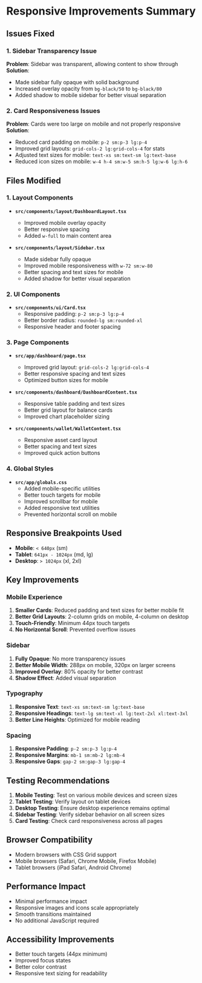 # Responsive Improvements Summary

## Issues Fixed

### 1. Sidebar Transparency Issue
**Problem**: Sidebar was transparent, allowing content to show through
**Solution**: 
- Made sidebar fully opaque with solid background
- Increased overlay opacity from `bg-black/50` to `bg-black/80`
- Added shadow to mobile sidebar for better visual separation

### 2. Card Responsiveness Issues
**Problem**: Cards were too large on mobile and not properly responsive
**Solution**:
- Reduced card padding on mobile: `p-2 sm:p-3 lg:p-4`
- Improved grid layouts: `grid-cols-2 lg:grid-cols-4` for stats
- Adjusted text sizes for mobile: `text-xs sm:text-sm lg:text-base`
- Reduced icon sizes on mobile: `w-4 h-4 sm:w-5 sm:h-5 lg:w-6 lg:h-6`

## Files Modified

### 1. Layout Components
- **`src/components/layout/DashboardLayout.tsx`**
  - Improved mobile overlay opacity
  - Better responsive spacing
  - Added `w-full` to main content area

- **`src/components/layout/Sidebar.tsx`**
  - Made sidebar fully opaque
  - Improved mobile responsiveness with `w-72 sm:w-80`
  - Better spacing and text sizes for mobile
  - Added shadow for better visual separation

### 2. UI Components
- **`src/components/ui/Card.tsx`**
  - Responsive padding: `p-2 sm:p-3 lg:p-4`
  - Better border radius: `rounded-lg sm:rounded-xl`
  - Responsive header and footer spacing

### 3. Page Components
- **`src/app/dashboard/page.tsx`**
  - Improved grid layout: `grid-cols-2 lg:grid-cols-4`
  - Better responsive spacing and text sizes
  - Optimized button sizes for mobile

- **`src/components/dashboard/DashboardContent.tsx`**
  - Responsive table padding and text sizes
  - Better grid layout for balance cards
  - Improved chart placeholder sizing

- **`src/components/wallet/WalletContent.tsx`**
  - Responsive asset card layout
  - Better spacing and text sizes
  - Improved quick action buttons

### 4. Global Styles
- **`src/app/globals.css`**
  - Added mobile-specific utilities
  - Better touch targets for mobile
  - Improved scrollbar for mobile
  - Added responsive text utilities
  - Prevented horizontal scroll on mobile

## Responsive Breakpoints Used

- **Mobile**: `< 640px` (sm)
- **Tablet**: `641px - 1024px` (md, lg)
- **Desktop**: `> 1024px` (xl, 2xl)

## Key Improvements

### Mobile Experience
1. **Smaller Cards**: Reduced padding and text sizes for better mobile fit
2. **Better Grid Layouts**: 2-column grids on mobile, 4-column on desktop
3. **Touch-Friendly**: Minimum 44px touch targets
4. **No Horizontal Scroll**: Prevented overflow issues

### Sidebar
1. **Fully Opaque**: No more transparency issues
2. **Better Mobile Width**: 288px on mobile, 320px on larger screens
3. **Improved Overlay**: 80% opacity for better contrast
4. **Shadow Effect**: Added visual separation

### Typography
1. **Responsive Text**: `text-xs sm:text-sm lg:text-base`
2. **Responsive Headings**: `text-lg sm:text-xl lg:text-2xl xl:text-3xl`
3. **Better Line Heights**: Optimized for mobile reading

### Spacing
1. **Responsive Padding**: `p-2 sm:p-3 lg:p-4`
2. **Responsive Margins**: `mb-1 sm:mb-2 lg:mb-4`
3. **Responsive Gaps**: `gap-2 sm:gap-3 lg:gap-4`

## Testing Recommendations

1. **Mobile Testing**: Test on various mobile devices and screen sizes
2. **Tablet Testing**: Verify layout on tablet devices
3. **Desktop Testing**: Ensure desktop experience remains optimal
4. **Sidebar Testing**: Verify sidebar behavior on all screen sizes
5. **Card Testing**: Check card responsiveness across all pages

## Browser Compatibility

- Modern browsers with CSS Grid support
- Mobile browsers (Safari, Chrome Mobile, Firefox Mobile)
- Tablet browsers (iPad Safari, Android Chrome)

## Performance Impact

- Minimal performance impact
- Responsive images and icons scale appropriately
- Smooth transitions maintained
- No additional JavaScript required

## Accessibility Improvements

- Better touch targets (44px minimum)
- Improved focus states
- Better color contrast
- Responsive text sizing for readability